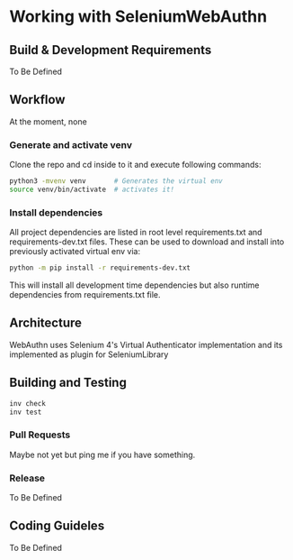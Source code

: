 # Working with SeleniumWebAuthn

## Build & Development Requirements

To Be Defined


## Workflow

At the moment, none


### Generate and activate venv

Clone the repo and cd inside to it and execute following commands:

```bash
python3 -mvenv venv       # Generates the virtual env
source venv/bin/activate  # activates it!
```

### Install dependencies
All project dependencies are listed in root level requirements.txt
and requirements-dev.txt files. These can be used to download and
install into previously activated virtual env via:

```bash
python -m pip install -r requirements-dev.txt
```

This will install all development time dependencies but also runtime
dependencies from requirements.txt file.

## Architecture

WebAuthn uses Selenium 4's Virtual Authenticator implementation and its
implemented as plugin for SeleniumLibrary


## Building and Testing

```bash
inv check
inv test
```

### Pull Requests

Maybe not yet but ping me if you have something.

### Release

To Be Defined

## Coding Guideles

To Be Defined

